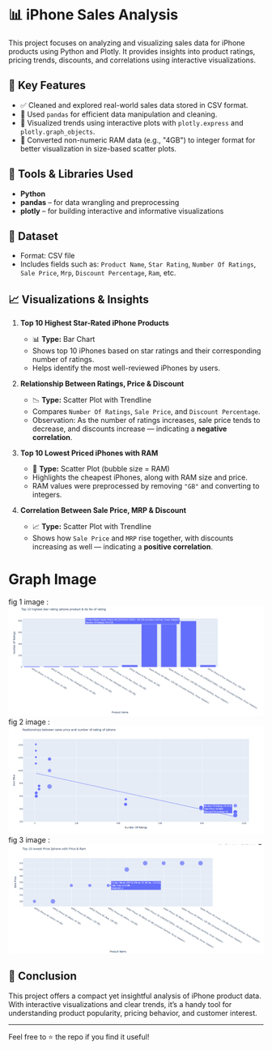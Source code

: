 # 📊 iPhone Sales Analysis

This project focuses on analyzing and visualizing sales data for iPhone products using Python and Plotly. It provides insights into product ratings, pricing trends, discounts, and correlations using interactive visualizations.

## 🚀 Key Features

- ✅ Cleaned and explored real-world sales data stored in CSV format.
- 📌 Used `pandas` for efficient data manipulation and cleaning.
- 📌 Visualized trends using interactive plots with `plotly.express` and `plotly.graph_objects`.
- 🔁 Converted non-numeric RAM data (e.g., "4GB") to integer format for better visualization in size-based scatter plots.

## 🧰 Tools & Libraries Used

- **Python**
- **pandas** – for data wrangling and preprocessing
- **plotly** – for building interactive and informative visualizations

## 📁 Dataset

- Format: CSV file
- Includes fields such as: `Product Name`, `Star Rating`, `Number Of Ratings`, `Sale Price`, `Mrp`, `Discount Percentage`, `Ram`, etc.

## 📈 Visualizations & Insights

1. **Top 10 Highest Star-Rated iPhone Products**
   - 📊 **Type:** Bar Chart
   - Shows top 10 iPhones based on star ratings and their corresponding number of ratings.
   - Helps identify the most well-reviewed iPhones by users.

2. **Relationship Between Ratings, Price & Discount**
   - 📉 **Type:** Scatter Plot with Trendline
   - Compares `Number Of Ratings`, `Sale Price`, and `Discount Percentage`.
   - Observation: As the number of ratings increases, sale price tends to decrease, and discounts increase — indicating a **negative correlation**.

3. **Top 10 Lowest Priced iPhones with RAM**
   - 💸 **Type:** Scatter Plot (bubble size = RAM)
   - Highlights the cheapest iPhones, along with RAM size and price.
   - RAM values were preprocessed by removing `"GB"` and converting to integers.

4. **Correlation Between Sale Price, MRP & Discount**
   - 📈 **Type:** Scatter Plot with Trendline
   - Shows how `Sale Price` and `MRP` rise together, with discounts increasing as well — indicating a **positive correlation**.
# Graph Image #
fig 1 image :
![image alt](https://github.com/RaisShaikh23/My-FY-projects/blob/808771bb2be21379fac3a2498baa2ab4c204df67/basic_iphone_sales_analysis/Screenshot%202025-06-09%20020425.png)
fig 2 image :
![image alt](https://github.com/RaisShaikh23/My-FY-projects/blob/37de5e4aeebcd5c6b5b2ec0c22b4132ae95f5dba/basic_iphone_sales_analysis/Screenshot%202025-06-09%20021332.png)
fig 3 image :
![image alt](https://github.com/RaisShaikh23/My-FY-projects/blob/cea10b88b8a310224614448c0ec6a165933b3e76/basic_iphone_sales_analysis/Screenshot%202025-06-09%20022320.png)
## 📌 Conclusion

This project offers a compact yet insightful analysis of iPhone product data. With interactive visualizations and clear trends, it’s a handy tool for understanding product popularity, pricing behavior, and customer interest.

---

Feel free to ⭐ the repo if you find it useful!
